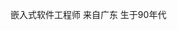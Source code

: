 嵌入式软件工程师
来自广东
生于90年代


<!---
xianqingcs/xianqingcs is a ✨ special ✨ repository because its `README.md` (this file) appears on your GitHub profile.
You can click the Preview link to take a look at your changes.
--->
